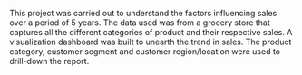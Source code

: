 This project was carried out to understand the factors influencing sales over a period of 5 years. The data used was from a grocery store 
that captures all the different categories of product and their respective sales. A visualization dashboard was built to unearth the trend
in sales. 
The product category, customer segment and customer region/location were used to drill-down the report.
